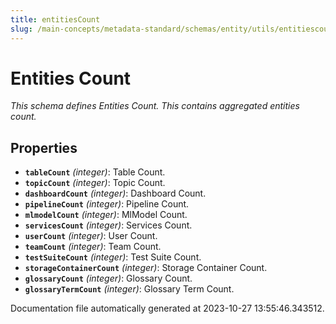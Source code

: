 ```yaml
---
title: entitiesCount
slug: /main-concepts/metadata-standard/schemas/entity/utils/entitiescount
---
```


# Entities Count

*This schema defines Entities Count. This contains aggregated entities count.*

## Properties

- **`tableCount`** *(integer)*: Table Count.
- **`topicCount`** *(integer)*: Topic Count.
- **`dashboardCount`** *(integer)*: Dashboard Count.
- **`pipelineCount`** *(integer)*: Pipeline Count.
- **`mlmodelCount`** *(integer)*: MlModel Count.
- **`servicesCount`** *(integer)*: Services Count.
- **`userCount`** *(integer)*: User Count.
- **`teamCount`** *(integer)*: Team Count.
- **`testSuiteCount`** *(integer)*: Test Suite Count.
- **`storageContainerCount`** *(integer)*: Storage Container Count.
- **`glossaryCount`** *(integer)*: Glossary Count.
- **`glossaryTermCount`** *(integer)*: Glossary Term Count.


Documentation file automatically generated at 2023-10-27 13:55:46.343512.
